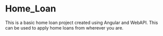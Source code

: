 # Home_Loan
This is a basic home loan project created using Angular and WebAPI.
This can be used to apply home loans from wherever you are.
